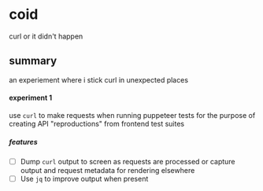 # coid

curl or it didn't happen

## summary

an experiement where i stick curl in unexpected places

#### experiment 1

use `curl` to make requests when running puppeteer tests for the purpose of creating API "reproductions" from frontend test suites

##### features

- [ ] Dump `curl` output to screen as requests are processed or capture output and request metadata for rendering elsewhere
- [ ] Use `jq` to improve output when present
